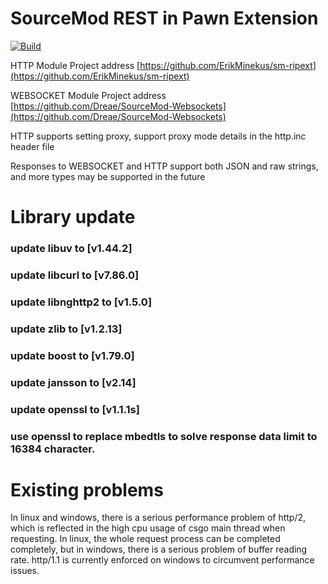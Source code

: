 # SourceMod REST in Pawn Extension
[![Build](https://github.com/eldoradoel/sm-ripext-websocket/actions/workflows/main.yml/badge.svg)](https://github.com/eldoradoel/sm-ripext-websocket/actions/workflows/main.yml)

HTTP Module Project address [https://github.com/ErikMinekus/sm-ripext](https://github.com/ErikMinekus/sm-ripext)

WEBSOCKET Module Project address [https://github.com/Dreae/SourceMod-Websockets](https://github.com/Dreae/SourceMod-Websockets)

HTTP supports setting proxy, support proxy mode details in the http.inc header file

Responses to WEBSOCKET and HTTP support both JSON and raw strings, and more types may be supported in the future 

# Library update
### update libuv to [v1.44.2]

### update libcurl to [v7.86.0]

### update libnghttp2 to [v1.5.0]

### update zlib to [v1.2.13]

### update boost to [v1.79.0]

### update jansson to [v2.14]

### update openssl to [v1.1.1s]

### use openssl to replace mbedtls to solve response data limit to 16384 character.

# Existing problems

In linux and windows, there is a serious performance problem of http/2, which is reflected in the high cpu usage of csgo main thread when requesting. In linux, the whole request process can be completed completely, but in windows, there is a serious problem of buffer reading rate. http/1.1 is currently enforced on windows to circumvent performance issues.
